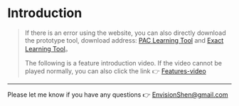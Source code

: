 # Introduction

> If there is an error using the website, you can also directly download the prototype tool, download address: [PAC Learning Tool](https://github.com/MrEnvision/pac_learn_DOTAs) and [Exact Learning Tool](https://github.com/Leslieaj/OTALearning)。 
>
> The following is a feature introduction video. If the video cannot be played normally, you can also click the link 👉 [Features-video]()



------

Please let me know if you have any questions 👉 [EnvisionShen@gmail.com](mailto:EnvisionShen@gmail.com)